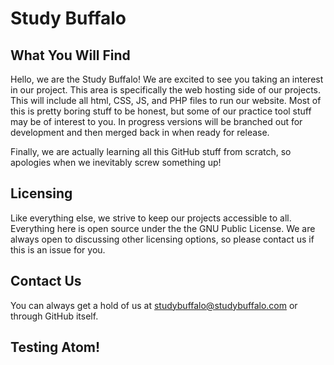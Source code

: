 # Study Buffalo
## What You Will Find
Hello, we are the Study Buffalo! We are excited to see you taking an interest in our project.
This area is specifically the web hosting side of our projects. This will include all html,
CSS, JS, and PHP files to run our website. Most of this is pretty boring stuff to be honest,
but some of our practice tool stuff may be of interest to you. In progress versions will
be branched out for development and then merged back in when ready for release.

Finally, we are actually learning all this GitHub stuff from scratch, so apologies when we
inevitably screw something up!

## Licensing
Like everything else, we strive to keep our projects accessible to all. Everything here is
open source under the the GNU Public License. We are always open to discussing other
licensing options, so please contact us if this is an issue for you.

## Contact Us
You can always get a hold of us at studybuffalo@studybuffalo.com or through GitHub itself.

## Testing Atom!
